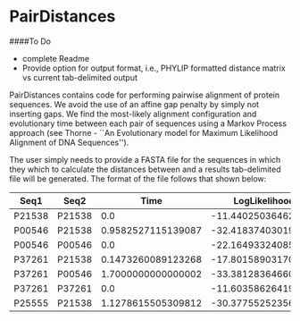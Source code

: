 # PairDistances
####To Do
* complete Readme
* Provide option for output format, i.e., PHYLIP formatted distance matrix vs current tab-delimited output

PairDistances contains code for performing pairwise alignment of protein sequences. We avoid the use of an affine gap penalty by simply not inserting gaps. We find the most-likely alignment configuration and evolutionary time between each pair of sequences using a Markov Process approach (see Thorne - ``An Evolutionary model for Maximum Likelihood Alignment of DNA Sequences'').

The user simply needs to provide a FASTA file for the sequences in which they which to calculate the distances between and a results tab-delimited file will be generated. The format of the file follows that shown below:


| Seq1        | Seq2           | Time  | LogLikelihood | Configuration | S1Length | S2Length | S1Sequence | S2Sequence |
|--------|--------|--------|--------|--------|--------|--------|--------|--------|
| P21538 | P21538 | 0.0 | -11.440250364624116 | 3.0 | 4 | 4 | KKRK | KKRK |
| P00546 | P21538 | 0.9582527115139087 | -32.41837403019155 | 5.0 | 7 | 4 | PQWRRKD | KKRK |
| P00546 | P00546 | 0.0 | -22.16493324085298 | 6.0 | 7 | 7 | PQWRRKD | PQWRRKD |
| P37261 | P21538 | 0.1473260089123268 | -17.801589031708815 | 3.0 | 4 | 4 | KKRP | KKRK |
| P37261 | P00546 | 1.7000000000000002 | -33.38128364660126 | 6.0 | 4 | 7 | KKRP | PQWRRKD |
| P37261 | P37261 | 0.0 | -11.603586264197588 | 3.0 | 4 | 4 | KKRP | KKRP |
| P25555 | P21538 | 1.1278615505309812 | -30.37755252356034 | 5.0 | 7 | 4 | PVRRRLS | KKRK |



